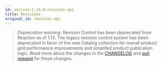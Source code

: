 ```yaml
---
id: version-1.14.0-revision-api
title: Revisions
original_id: revision-api
---
```


> _Deprecation warning:_ Revision Control has been deprecated from Reaction as of 1.13. The legacy revision control system has been deprecated in favor of the new Catalog collection for overall product gird performance improvements and simplifed product publication logic. Read more about the changes in the [CHANGELOG](https://github.com/reactioncommerce/reaction/blob/trunk/CHANGELOG.md) and [pull request](https://github.com/reactioncommerce/reaction/pull/4238) for these changes.
